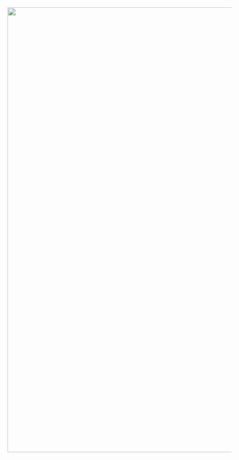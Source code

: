 <div id="header" align="center">
  <img src="https://media.giphy.com/media/l41Ym49ppcDP6iY3C/giphy.gif" width="1000"/>
</div>
